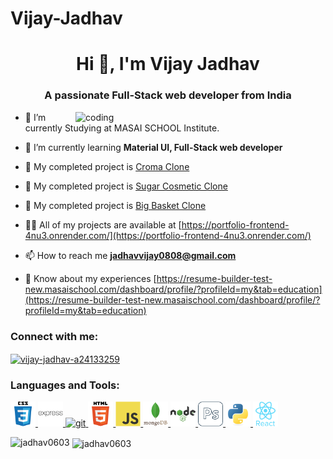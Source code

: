 # Vijay-Jadhav

<h1 align="center">Hi 👋, I'm Vijay Jadhav</h1>
<h3 align="center">A passionate Full-Stack web developer from India</h3>

<img align="right" width="400" alt="coding" src="https://user-images.githubusercontent.com/55389276/140866485-8fb1c876-9a8f-4d6a-98dc-08c4981eaf70.gif" />

- 🔭 I’m currently Studying at MASAI SCHOOL Institute.

- 🌱 I’m currently learning **Material UI, Full-Stack web developer**

- 🤝 My completed project is [Croma Clone](https://croma-clone-frontend.onrender.com/)

- 👯 My completed project is [Sugar Cosmetic Clone](https://sugar-cosmeticsclone.vercel.app/)

- 🤝 My completed project is [Big Basket Clone](https://bigbasketecommerceclone.netlify.app/index.html)

- 👨‍💻 All of my projects are available at [https://portfolio-frontend-4nu3.onrender.com/](https://portfolio-frontend-4nu3.onrender.com/)

- 📫 How to reach me **jadhavvijay0808@gmail.com**

- 📄 Know about my experiences [https://resume-builder-test-new.masaischool.com/dashboard/profile/?profileId=my&tab=education](https://resume-builder-test-new.masaischool.com/dashboard/profile/?profileId=my&tab=education)

<h3 align="left">Connect with me:</h3>
<p align="left">
<a href="https://linkedin.com/in/vijay-jadhav-a24133259" target="blank"><img align="center" src="https://raw.githubusercontent.com/rahuldkjain/github-profile-readme-generator/master/src/images/icons/Social/linked-in-alt.svg" alt="vijay-jadhav-a24133259" height="30" width="40" /></a>
</p>

<h3 align="left">Languages and Tools:</h3>
<p align="left"> <a href="https://www.w3schools.com/css/" target="_blank" rel="noreferrer"> <img src="https://raw.githubusercontent.com/devicons/devicon/master/icons/css3/css3-original-wordmark.svg" alt="css3" width="40" height="40"/> </a> <a href="https://expressjs.com" target="_blank" rel="noreferrer"> <img src="https://raw.githubusercontent.com/devicons/devicon/master/icons/express/express-original-wordmark.svg" alt="express" width="40" height="40"/> </a> <a href="https://git-scm.com/" target="_blank" rel="noreferrer"> <img src="https://www.vectorlogo.zone/logos/git-scm/git-scm-icon.svg" alt="git" width="40" height="40"/> </a> <a href="https://www.w3.org/html/" target="_blank" rel="noreferrer"> <img src="https://raw.githubusercontent.com/devicons/devicon/master/icons/html5/html5-original-wordmark.svg" alt="html5" width="40" height="40"/> </a> <a href="https://developer.mozilla.org/en-US/docs/Web/JavaScript" target="_blank" rel="noreferrer"> <img src="https://raw.githubusercontent.com/devicons/devicon/master/icons/javascript/javascript-original.svg" alt="javascript" width="40" height="40"/> </a> <a href="https://www.mongodb.com/" target="_blank" rel="noreferrer"> <img src="https://raw.githubusercontent.com/devicons/devicon/master/icons/mongodb/mongodb-original-wordmark.svg" alt="mongodb" width="40" height="40"/> </a> <a href="https://nodejs.org" target="_blank" rel="noreferrer"> <img src="https://raw.githubusercontent.com/devicons/devicon/master/icons/nodejs/nodejs-original-wordmark.svg" alt="nodejs" width="40" height="40"/> </a> <a href="https://www.photoshop.com/en" target="_blank" rel="noreferrer"> <img src="https://raw.githubusercontent.com/devicons/devicon/master/icons/photoshop/photoshop-line.svg" alt="photoshop" width="40" height="40"/> </a> <a href="https://www.python.org" target="_blank" rel="noreferrer"> <img src="https://raw.githubusercontent.com/devicons/devicon/master/icons/python/python-original.svg" alt="python" width="40" height="40"/> </a> <a href="https://reactjs.org/" target="_blank" rel="noreferrer"> <img src="https://raw.githubusercontent.com/devicons/devicon/master/icons/react/react-original-wordmark.svg" alt="react" width="40" height="40"/> </a> </p>

<p><img align="left" src="https://github-readme-stats.vercel.app/api/top-langs?username=jadhav0603&show_icons=true&locale=en&layout=compact" alt="jadhav0603" /></p>

<p>&nbsp;<img align="center" src="https://github-readme-stats.vercel.app/api?username=jadhav0603&show_icons=true&locale=en" alt="jadhav0603" /></p>


